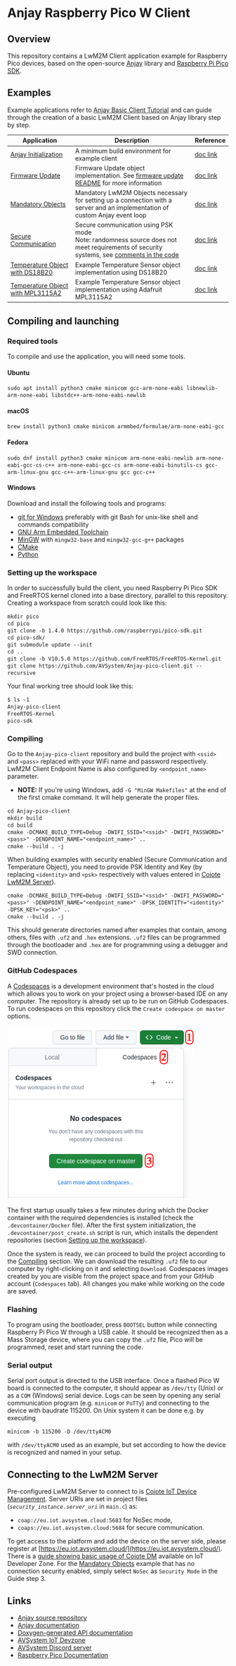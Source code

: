 # Anjay Raspberry Pico W Client
## Overview
This repository contains a LwM2M Client application example for Raspberry Pico devices, based on the open-source [Anjay](https://github.com/AVSystem/Anjay) library and [Raspberry Pi Pico SDK](https://github.com/raspberrypi/pico-sdk).

## Examples

Example applications refer to [Anjay Basic Client Tutorial](https://avsystem.github.io/Anjay-doc/BasicClient.html) and can guide through the creation of a basic LwM2M Client based on Anjay library step by step.

Application|Description|Reference
---|---|---
[Anjay Initialization](anjay_init)|A minimum build environment for example client|[doc link](https://avsystem.github.io/Anjay-doc/BasicClient/BC-Initialization.html)
[Firmware Update](firmware_update)|Firmware Update object implementation. See [firmware update README](firmware_update/README.md) for more information|[doc link](https://avsystem.github.io/Anjay-doc/FirmwareUpdateTutorial.html)
[Mandatory Objects](mandatory_objects)|Mandatory LwM2M Objects necessary for setting up a connection with a server and an implementation of custom Anjay event loop|[doc link](https://avsystem.github.io/Anjay-doc/BasicClient/BC-MandatoryObjects.html)
[Secure Communication](secure_communication)|Secure communication using PSK mode<br>Note: randomness source does not meet requirements of security systems, see [comments in the code](secure_communication/main.c#L2)|[doc link](https://avsystem.github.io/Anjay-doc/BasicClient/BC-Security.html)
[Temperature Object with DS18B20](temperature_object_ds18b20)|Example Temperature Sensor object implementation using DS18B20|[doc link](https://avsystem.github.io/Anjay-doc/AdvancedTopics/AT-IpsoObjects.html)
[Temperature Object with MPL3115A2](temperature_object_mpl3115a2)|Example Temperature Sensor object implementation using Adafruit MPL3115A2|[doc link](https://avsystem.github.io/Anjay-doc/AdvancedTopics/AT-IpsoObjects.html)

## Compiling and launching

### Required tools

To compile and use the application, you will need some tools.

#### Ubuntu

```
sudo apt install python3 cmake minicom gcc-arm-none-eabi libnewlib-arm-none-eabi libstdc++-arm-none-eabi-newlib
```

#### macOS

```
brew install python3 cmake minicom armmbed/formulae/arm-none-eabi-gcc
```

#### Fedora

```
sudo dnf install python3 cmake minicom arm-none-eabi-newlib arm-none-eabi-gcc-cs-c++ arm-none-eabi-gcc-cs arm-none-eabi-binutils-cs gcc-arm-linux-gnu gcc-c++-arm-linux-gnu gcc gcc-c++
```

#### Windows
Download and install the following tools and programs:
 * [git for Windows](https://gitforwindows.org/) preferably with git Bash for unix-like shell and commands compatibility
 * [GNU Arm Embedded Toolchain](https://developer.arm.com/downloads/-/gnu-rm)
 * [MinGW](https://sourceforge.net/projects/mingw/) with `mingw32-base` and `mingw32-gcc-g++` packages
 * [CMake](https://cmake.org/download/)
 * [Python](https://www.python.org/downloads/windows/)

### Setting up the workspace

In order to successfully build the client, you need Raspberry Pi Pico SDK and FreeRTOS kernel cloned into a base directory, parallel to this repository. Creating a workspace from scratch could look like this:
```
mkdir pico
cd pico
git clone -b 1.4.0 https://github.com/raspberrypi/pico-sdk.git
cd pico-sdk/ 
git submodule update --init 
cd ..
git clone -b V10.5.0 https://github.com/FreeRTOS/FreeRTOS-Kernel.git
git clone https://github.com/AVSystem/Anjay-pico-client.git --recursive
```
Your final working tree should look like this:
```
$ ls -1
Anjay-pico-client
FreeRTOS-Kernel
pico-sdk
```

### Compiling

Go to the `Anjay-pico-client` repository and build the project with `<ssid>` and `<pass>` replaced with your WiFi name and password respectively. LwM2M Client Endpoint Name is also configured by `<endpoint_name>` parameter.
* **NOTE:** If you're using Windows, add `-G "MinGW Makefiles"` at the end of the first cmake command. It will help generate the proper files.
```
cd Anjay-pico-client
mkdir build
cd build
cmake -DCMAKE_BUILD_TYPE=Debug -DWIFI_SSID="<ssid>" -DWIFI_PASSWORD="<pass>" -DENDPOINT_NAME="<endpoint_name>" ..
cmake --build . -j
```

When building examples with security enabled (Secure Communication and Temperature Object), you need to provide PSK Identity and Key (by replacing `<identity>` and `<psk>` respectively with values entered in [Coiote LwM2M Server](#connecting-to-the-lwm2m-server)).
```
cmake -DCMAKE_BUILD_TYPE=Debug -DWIFI_SSID="<ssid>" -DWIFI_PASSWORD="<pass>" -DENDPOINT_NAME="<endpoint_name>" -DPSK_IDENTITY="<identity>" -DPSK_KEY="<psk>" .. 
cmake --build . -j
```

This should generate directories named after examples that contain, among others, files with `.uf2` and `.hex` extensions. `.uf2` files can be programmed through the bootloader and `.hex` are for programming using a debugger and SWD connection.

### GitHub Codespaces
A [Codespaces](https://docs.github.com/en/codespaces/overview) is a development
environment that's hosted in the cloud which allows you to work on your project
using a browser-based IDE on any computer. The repository is already set up to
be run on GitHub Codespaces. To run codespaces on this repository click the
`Create codespace on master` options.

![Codespaces button](.devcontainer/Codespaces_button.png)

The first startup usually takes a few
minutes during which the Docker container with the required dependencies is
installed (check the `.devcontainer/Docker` file). After the first system
initialization, the `.devcontainer/post_create.sh` script is run, which
installs the dependent repositories (section [Setting up the
workspace](#setting-up-the-workspace)).

Once the system is ready, we can proceed to build the project according to the
[Compiling](#compiling) section. We can download the resulting `.uf2` file to
our computer by right-clicking on it and selecting `Download`. Codespaces
images created by you are visible from the project space and from your GitHub
account (`Codespaces` tab). All changes you make while working on the code are
saved.

### Flashing
To program using the bootloader, press `BOOTSEL` button while connecting Raspberry Pi Pico W through a USB cable. It should be recognized then as a Mass Storage device, where you can copy the `.uf2` file, Pico will be programmed, reset and start running the code.

### Serial output
Serial port output is directed to the USB interface. Once a flashed Pico W board is connected to the computer, it should appear as `/dev/tty` (Unix) or as a `COM` (Windows) serial device. Logs can be seen by opening any serial communication program (e.g. `minicom` or `PuTTy`) and connecting to the device with baudrate 115200. On Unix system it can be done e.g. by executing
```
minicom -b 115200 -D /dev/ttyACM0
```
with `/dev/ttyACM0` used as an example, but set according to how the device is recognized and named in your setup.

## Connecting to the LwM2M Server
Pre-configured LwM2M Server to connect to is [Coiote IoT Device Management](https://www.avsystem.com/products/coiote-iot-device-management-platform/). Server URIs are set in project files (_`security_instance.server_uri`_  in `main.c`) as:
 * `coap://eu.iot.avsystem.cloud:5683` for NoSec mode,
 * `coaps://eu.iot.avsystem.cloud:5684` for secure communication.

To get access to the platform and add the device on the server side, please register at [https://eu.iot.avsystem.cloud/](https://eu.iot.avsystem.cloud/). There is a [guide showing basic usage of Coiote DM](https://iotdevzone.avsystem.com/docs/Coiote_IoT_DM/Quick_Start/Connect_device_quickstart/)
available on IoT Developer Zone. For the [Mandatory Objects](mandatory_objects) example that has no connection security enabled, simply select `NoSec` as `Security Mode` in the Guide step 3.

## Links
* [Anjay source repository](https://github.com/AVSystem/Anjay)
* [Anjay documentation](https://avsystem.github.io/Anjay-doc/index.html)
* [Doxygen-generated API documentation](https://avsystem.github.io/Anjay-doc/api/index.html)
* [AVSystem IoT Devzone](https://iotdevzone.avsystem.com/)
* [AVSystem Discord server](https://discord.avsystem.com)
* [Raspberry Pico Documentation](https://www.raspberrypi.com/documentation/microcontrollers/raspberry-pi-pico.html)

